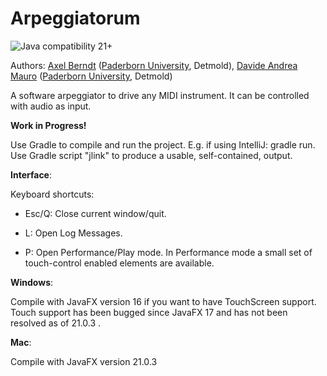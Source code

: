# Arpeggiatorum

![Java compatibility 21+](https://img.shields.io/badge/java-21%2B-blue.svg)

Authors: [Axel Berndt](https://github.com/axelberndt) ([Paderborn University](https://www.muwi-detmold-paderborn.de/personen/professorinnen-und-professoren/prof-dr-ing-axel-berndt), Detmold), [Davide Andrea Mauro](https://github.com/murivan) ([Paderborn University](https://kreativ.institute/), Detmold) <br>

A software arpeggiator to drive any MIDI instrument. It can be controlled with audio as input.

**Work in Progress!**

Use Gradle to compile and run the project. E.g. if using IntelliJ: gradle run.
Use Gradle script "jlink" to produce a usable, self-contained, output.

**Interface**:

Keyboard shortcuts:
- Esc/Q: Close current window/quit.

- L: Open Log Messages.

- P: Open Performance/Play mode. In Performance mode a small set of touch-control enabled elements are available.


**Windows**:

Compile with JavaFX version 16 if you want to have TouchScreen support. Touch support has been bugged since JavaFX 17 and has not been resolved as of 21.0.3 .

**Mac**:

Compile with JavaFX version 21.0.3
